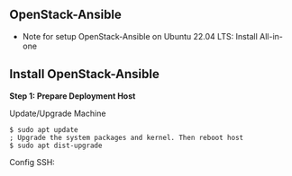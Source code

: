 ## OpenStack-Ansible
* Note for setup OpenStack-Ansible on Ubuntu 22.04 LTS: Install All-in-one

## Install OpenStack-Ansible
**Step 1: Prepare Deployment Host**

Update/Upgrade Machine
```
$ sudo apt update
; Upgrade the system packages and kernel. Then reboot host
$ sudo apt dist-upgrade
```

Config SSH:
```

```